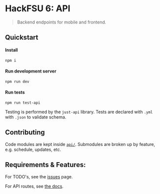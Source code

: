 # HackFSU 6: API
> Backend endpoints for mobile and frontend.

## Quickstart

#### Install
```
npm i
```

#### Run development server
```
npm run dev
```

#### Run tests
```
npm run test-api
```
Testing is performed by the `just-api` library. Tests are declared with `.yml` with `.json` to validate schema.

## Contributing
Code modules are kept inside [`api/`](./api). Submodules are broken up by feature, e.g. schedule, updates, etc.

## Requirements & Features:
For TODO's, see the [issues](../../issues) page.

For API routes, see [the docs](./docs/routes.md).

